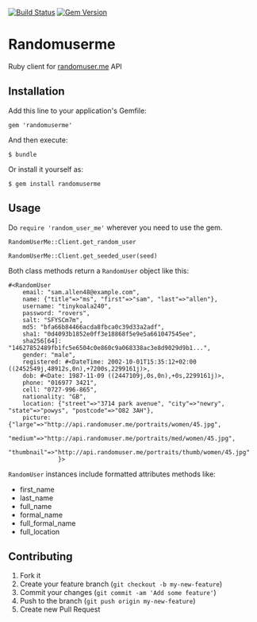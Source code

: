 [![Build Status](https://travis-ci.org/xurde/randomuserme.svg?branch=master)](https://travis-ci.org/xurde/randomuserme)
[![Gem Version](https://badge.fury.io/rb/randomuserme.svg)](http://badge.fury.io/rb/randomuserme)

# Randomuserme

Ruby client for [randomuser.me](http://randomuser.me) API

## Installation

Add this line to your application's Gemfile:

    gem 'randomuserme'

And then execute:

    $ bundle

Or install it yourself as:

    $ gem install randomuserme

## Usage

Do `require 'random_user_me'` wherever you need to use the gem.

`RandomUserMe::Client.get_random_user`

`RandomUserMe::Client.get_seeded_user(seed)`

Both class methods return a `RandomUser` object like this:
```
#<RandomUser
    email: "sam.allen48@example.com",
    name: {"title"=>"ms", "first"=>"sam", "last"=>"allen"}, 
    username: "tinykoala240",
    password: "rovers",
    salt: "SFYSCm7m",
    md5: "bfa66b84466acda8fbca0c39d33a2adf",
    sha1: "0d4093b1852e0ff3e18868f5e9e5a661047545ee",
    sha256[64]: "14627852489fb1fc5e6504c0e860c9a068338ac3e8d9029d9b1...",
    gender: "male",
    registered: #<DateTime: 2002-10-01T15:35:12+02:00 ((2452549j,48912s,0n),+7200s,2299161j)>,
    dob: #<Date: 1987-11-09 ((2447109j,0s,0n),+0s,2299161j)>,
    phone: "016977 3421",
    cell: "0727-996-865",
    nationality: "GB",
    location: {"street"=>"3714 park avenue", "city"=>"newry", "state"=>"powys", "postcode"=>"O82 3AH"},
    picture: {"large"=>"http://api.randomuser.me/portraits/women/45.jpg", 
              "medium"=>"http://api.randomuser.me/portraits/med/women/45.jpg", 
              "thumbnail"=>"http://api.randomuser.me/portraits/thumb/women/45.jpg"
              }>
```

`RandomUser` instances include formatted attributes methods like:

* first_name
* last_name
* full_name
* formal_name
* full_formal_name
* full_location

## Contributing

1. Fork it
2. Create your feature branch (`git checkout -b my-new-feature`)
3. Commit your changes (`git commit -am 'Add some feature'`)
4. Push to the branch (`git push origin my-new-feature`)
5. Create new Pull Request
